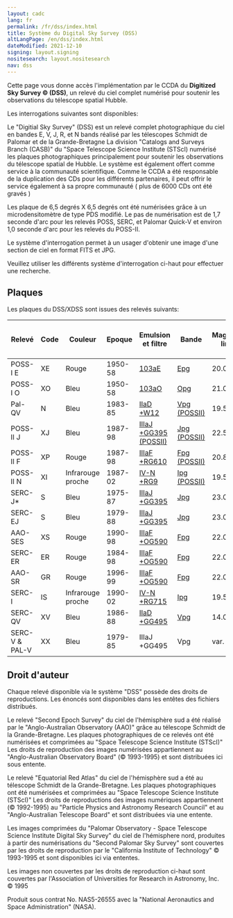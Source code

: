```yaml
---
layout: cadc
lang: fr
permalink: /fr/dss/index.html
title: Système du Digital Sky Survey (DSS)
altLangPage: /en/dss/index.html
dateModified: 2021-12-10
signing: layout.signing
nositesearch: layout.nositesearch
nav: dss
---
```

<p>Cette page vous donne acc&egrave;s l'impl&eacute;mentation par le CCDA du <b>Digitized Sky Survey &copy; (DSS)</b>,
un relev&eacute; du ciel complet num&eacute;ris&eacute; pour soutenir les observations du t&eacute;lescope spatial Hubble.</p>
<p> Les interrogations suivantes sont disponibles:</p>
<p>
Le "Digitial Sky Survey" (DSS) est un relev&eacute; complet photographique du ciel en bandes 
E, V, J, R, et N bands r&eacute;alis&eacute; par les t&eacute;lescopes Schmidt de Palomar et 
de la Grande-Bretagne
La division "Catalogs and Surveys Branch (CASB)" du "Space Telescope Science Institute (STScI)   num&eacute;ris&eacute; les plaques 
photographiques principalement pour soutenir les observations du t&eacute;lescope spatial de Hubble. Le syst&egrave;me est &eacute;galement
offert comme service &agrave; la communaut&eacute; scientifique.
Comme le CCDA a &eacute;t&eacute; responsable de la duplication des CDs pour les diff&eacute;rents partenaires, il peut offrir 
le service &eacute;galement &agrave; sa  propre communaut&eacute; ( plus de 6000 CDs ont &eacute;t&eacute; grav&eacute;s )</p>
<p>
Les plaque de 6,5 degr&eacute;s X 6,5 degr&eacute;s ont &eacute;t&eacute; num&eacute;ris&eacute;es gr&acirc;ce &agrave; un microdensitom&egrave;tre
de type PDS modifi&eacute;. Le pas de num&eacute;risation est de 1,7 seconde d'arc pour les relev&eacute;s 
POSS, SERC, et Palomar Quick-V et environ 1,0 seconde d'arc 
pour les relev&eacute;s du POSS-II.</p>
<p>Le syst&egrave;me d'interrogation permet &agrave; un usager d'obtenir une image d'une section de ciel en format FITS et JPG.</p> 
<p>Veuillez utiliser les diff&eacute;rents syst&egrave;me d'interrogation ci-haut pour effectuer une recherche.</p>
<h2>Plaques</h2>
<p>Les plaques du DSS/XDSS sont issues des relev&eacute;s suivants:</p>
<table class="table small">
<thead>
<tr>
<th id="a">Relev&eacute; </th>
<th id="b">Code </th>
<th id="c">Couleur </th>
<th id="d">Epoque </th>
<th id="e">Emulsion et filtre </th>
<th id="f">Bande </th>
<th id="g">Magnitude limite </th>
<th id="h">Couverture en Declinaison</th>
<th id="i">Nombre de plaques</th>
<th id="j">pixels </th>
<th id="k">GSC (1 ou 2)</th>
<th id="l">DSS (1 ou 2)</th>
<th id="m">Propri&eacute;t&eacute;</th>
</tr>
</thead>
<tr>
<td headers="a">POSS-I E   </td>
<td headers="b">XE </td>
<td headers="c"> Rouge </td>
<td headers="d">1950-58 </td>
<td headers="e"><a href="/static/files/dss/TransmissionCurves/POSSI-E-103aE-plexi.jpg" target="filterpage">103aE</a> </td>
<td headers="f"><a href="/static/files/dss/TransmissionCurves/POSSI-E-103aE-plexi.txt" target="filterpage">Epg</a> </td>
<td headers="g">20.0   </td>
<td headers="h">+90:-30   </td>
<td headers="i">936 </td>
<td headers="j">1.0/1.7&quot;   </td>
<td headers="k">2 </td>
<td headers="l">1 </td>
<td headers="m">STScI</td>
</tr>
<tr>
<td headers="a">POSS-I O </td>
<td headers="b">XO </td>
<td headers="c">Bleu</td>
<td headers="d">1950-58 </td>
<td headers="e"><a href="/static/files/dss/TransmissionCurves/POSSI-O-103aO-clear.jpg" target="filterpage">103aO</a> </td>
<td headers="f"><a href="/static/files/dss/TransmissionCurves/POSSI-O-103aO-clear.txt" target="filterpage">Opg</a> </td>
<td headers="g"> 21.0 </td>
<td headers="h">+90:-30 </td>
<td headers="i">936 </td>
<td headers="j">1.0&quot; </td>
<td headers="k">2 </td>
<td headers="l">2 </td>
<td headers="m">STScI</td>
</tr>
<tr>
<td headers="a">Pal-QV </td>
<td headers="b">N </td>
<td headers="c">Bleu</td>
<td headers="d">1983-85 </td>
<td headers="e"><a href="/static/files/dss/TransmissionCurves/POSS-V-IIaD-W12.jpg" target="filterpage">IIaD +W12</a> </td>
<td headers="f"><a href="/static/files/dss/TransmissionCurves/POSS-V-IIaD-W12.txt" target="filterpage">Vpg (POSSII)</a> </td>
<td headers="g">19.5 </td>
<td headers="h">+90:+06 </td>
<td headers="i">611 </td>
<td headers="j">1.7&quot; </td>
<td headers="k">1+2 </td>
<td headers="l">2 </td>
<td headers="m">STScI</td>
</tr>
<tr>
<td headers="a">POSS-II J </td>
<td headers="b">XJ </td>
<td headers="c">Bleu</td>
<td headers="d">1987-98 </td>
<td headers="e"><a href="/static/files/dss/TransmissionCurves/POSSII-J-IIIaJ-GG395.jpg" target="filterpage">IIIaJ +GG395 (POSSII)</a> </td>
<td headers="f"><a href="/static/files/dss/TransmissionCurves/POSSII-J-IIIaJ-GG395.txt" target="filterpage">Jpg (POSSII)</a> </td>
<td headers="g">22.5 </td>
<td headers="h">+90:+00 </td>
<td headers="i">897 </td>
<td headers="j">1.0&quot; </td>
<td headers="k">2 </td>
<td headers="l">2 </td>
<td headers="m">Caltech</td>
</tr>
<tr>
<td headers="a">POSS-II F </td>
<td headers="b">XP </td>
<td headers="c">Rouge</td>
<td headers="d">1987-98 </td>
<td headers="e"><a href="/static/files/dss/TransmissionCurves/POSSII-F-IIIaF-RG610.jpg" target="filterpage">IIIaF +RG610</a> </td>
<td headers="f"><a href="/static/files/dss/TransmissionCurves/POSSII-F-IIIaF-RG610.txt" target="filterpage">Fpg (POSSII)</a> </td>
<td headers="g">20.8 </td>
<td headers="h">+90:+00 </td>
<td headers="i">897 </td>
<td headers="j">1.0&quot; </td>
<td headers="k">2 </td>
<td headers="l">2 </td>
<td headers="m">Caltech</td>
</tr>
<tr>
<td headers="a">POSS-II N </td>
<td headers="b">XI </td>
<td headers="c">Infrarouge proche</td>
<td headers="d">1987-02 </td>
<td headers="e"><a href="/static/files/dss/TransmissionCurves/POSSII-N-IVN-RG9.jpg" target="filterpage">IV-N +RG9</a> </td>
<td headers="f"><a href="/static/files/dss/TransmissionCurves/POSSII-N-IVN-RG9.txt" target="filterpage">Ipg (POSSII)</a> </td>
<td headers="g">19.5 </td>
<td headers="h">+90:+00 </td>
<td headers="i">890 </td>
<td headers="j">1.0&quot; </td>
<td headers="k">2 </td>
<td headers="l">2 </td>
<td headers="m">Caltech</td>
</tr>
<tr>
<td headers="a">SERC-J* </td>
<td headers="b">S </td>
<td headers="c">Bleu</td>
<td headers="d">1975-87 </td>
<td headers="e"><a href="/static/files/dss/TransmissionCurves/UKSTU-J-IIIaJ-GG395.jpg" target="filterpage">IIIaJ +GG395</a> </td>
<td headers="f"><a href="/static/files/dss/TransmissionCurves/UKSTU-J-IIIaJ-GG395.txt" target="filterpage">Jpg</a> </td>
<td headers="g">23.0 </td>
<td headers="h">-20:-90 </td>
<td headers="i">606 </td>
<td headers="j">1.7&quot; </td>
<td headers="k">1+2 </td>
<td headers="l">1 </td>
<td headers="m">ROE</td>
</tr>
<tr>
<td headers="a">SERC-EJ </td>
<td headers="b">S </td>
<td headers="c">Bleu</td>
<td headers="d">1979-88 </td>
<td headers="e"><a href="/static/files/dss/TransmissionCurves/UKSTU-J-IIIaJ-GG395.jpg" target="filterpage">IIIaJ +GG395</a> </td>
<td headers="f"><a href="/static/files/dss/TransmissionCurves/UKSTU-J-IIIaJ-GG395.txt" target="filterpage">Jpg</a> </td>
<td headers="g">23.0 </td>
<td headers="h">-00:-15 </td>
<td headers="i">288 </td>
<td headers="j">1.7&quot; </td>
<td headers="k">1+2 </td>
<td headers="l">1 </td>
<td headers="m">ROE</td>
</tr>
<tr>
<td headers="a">AAO-SES </td>
<td headers="b">XS </td>
<td headers="c">Rouge</td>
<td headers="d">1990-98 </td>
<td headers="e"><a href="/static/files/dss/TransmissionCurves/UKSTU-R-IIIaF-OG590.jpg" target="filterpage">IIIaF +OG590</a> </td>
<td headers="f"><a href="/static/files/dss/TransmissionCurves/UKSTU-R-IIIaF-OG590.txt" target="filterpage">Fpg</a> </td>
<td headers="g">22.0 </td>
<td headers="h">-20:-90 </td>
<td headers="i">606 </td>
<td headers="j">1.0&quot; </td>
<td headers="k">2 </td>
<td headers="l">2 </td>
<td headers="m">AAO</td>
</tr>
<tr>
<td headers="a">SERC-ER </td>
<td headers="b">ER </td>
<td headers="c">Rouge</td>
<td headers="d">1984-98 </td>
<td headers="e"><a href="/static/files/dss/TransmissionCurves/UKSTU-R-IIIaF-OG590.jpg" target="filterpage">IIIaF +OG590</a> </td>
<td headers="f"><a href="/static/files/dss/TransmissionCurves/UKSTU-R-IIIaF-OG590.txt" target="filterpage">Fpg</a> </td>
<td headers="g">22.0 </td>
<td headers="h">-00:-15 </td>
<td headers="i">288 </td>
<td headers="j">1.0&quot; </td>
<td headers="k">2 </td>
<td headers="l">2 </td>
<td headers="m">AAO/ROE</td>
</tr>
<tr>
<td headers="a">AAO-SR </td>
<td headers="b">GR </td>
<td headers="c">Rouge</td>
<td headers="d">1996-99 </td>
<td headers="e"><a href="/static/files/dss/TransmissionCurves/UKSTU-R-IIIaF-OG590.jpg" target="filterpage">IIIaF +OG590</a> </td>
<td headers="f"><a href="/static/files/dss/TransmissionCurves/UKSTU-R-IIIaF-OG590.txt" target="filterpage">Fpg</a> </td>
<td headers="g">22.0 </td>
<td headers="h">S.Gal.plane </td>
<td headers="i">116 </td>
<td headers="j">1.0&quot; </td>
<td headers="k">2 </td>
<td headers="l">2 </td>
<td headers="m">AAO </td>
</tr>
<tr>
<td headers="a">SERC-I </td>
<td headers="b">IS </td>
<td headers="c">Infrarouge proche</td>
<td headers="d">1990-02 </td>
<td headers="e"><a href="/static/files/dss/TransmissionCurves/UKSTU-I-IVN-RG715.jpg" target="filterpage">IV-N +RG715</a> </td>
<td headers="f"><a href="/static/files/dss/TransmissionCurves/UKSTU-I-IVN-RG715.txt" target="filterpage">Ipg</a> </td>
<td headers="g">19.5 </td>
<td headers="h">-00:-90 </td>
<td headers="i">894 </td>
<td headers="j">1.0&quot; </td>
<td headers="k">2 </td>
<td headers="l">2 </td>
<td headers="m">AAO </td>
</tr>
<tr>
<td headers="a">SERC-QV </td>
<td headers="b">XV </td>
<td headers="c">Bleu</td>
<td headers="d">1986-88 </td>
<td headers="e"><a href="/static/files/dss/TransmissionCurves/UKSTU-V-IIaD-GG495.jpg" target="filterpage">IIaD +GG495</a> </td>
<td headers="f"><a href="/static/files/dss/TransmissionCurves/UKSTU-V-IIaD-GG495.txt" target="filterpage">Vpg</a> </td>
<td headers="g">14.0 </td>
<td headers="h">S.Gal.plane </td>
<td headers="i">94 </td>
<td headers="j">1.0/1.7&quot; </td>
<td headers="k">1+2 </td>
<td headers="l">1 </td>
<td headers="m">ROE </td>
</tr>
<tr>
<td headers="a">SERC-V  &amp; PAL-V </td>
<td headers="b">XX </td>
<td headers="c">Bleu</td>
<td headers="d">1979-85 </td>
<td headers="e">IIIaJ +GG495  </td>
<td headers="f">Vpg</td>
<td headers="g">var. </td>
<td headers="h">M31, LMC,SMC </td>
<td headers="i">4 </td>
<td headers="j">1.7&quot; </td>
<td headers="k">1+2 </td>
<td headers="l">1 </td>
<td headers="m">STScI/ROE </td>
</tr>
</table>
<h2>Droit d'auteur</h2>
<p>
Chaque relev&eacute; disponible via le syst&egrave;me "DSS" poss&egrave;de des droits de reproductions.
Les &eacute;nonc&eacute;s sont disponibles dans les ent&ecirc;tes des fichiers distribu&eacute;s.
</p>
<p>
Le relev&eacute; "Second Epoch Survey" du ciel de l'h&eacute;misph&egrave;re sud a &eacute;t&eacute; r&eacute;alis&eacute; 
par le "Anglo-Australian Observatory (AAO)" gr&acirc;ce au t&eacute;lescope Schmidt de la Grande-Bretagne.
Les plaques photographiques de ce relev&eacute;s ont &eacute;t&eacute; num&eacute;ris&eacute;es et comprim&eacute;es 
au "Space Telescope Science Institute (STScI)"
Les droits de reproduction des images num&eacute;ris&eacute;es appartiennent 
au "Anglo-Australian Observatory Board" (&copy; 1993-1995)
et sont distribu&eacute;es ici sous entente.</p>
<p>
Le relev&eacute; "Equatorial Red Atlas" du ciel de l'h&eacute;misph&egrave;re sud a &eacute;t&eacute; au 
t&eacute;lescope Schmidt de la Grande-Bretagne.
Les plaques photographiques ont &eacute;t&eacute; num&eacute;ris&eacute;es et comprim&eacute;es au "Space Telescope Science Institute (STScI)"
Les droits de reproductions des images num&eacute;riques appartiennent (&copy; 1992-1995)
au "Particle Physics and Astronomy Research Council" et au "Anglo-Australian Telescope Board" et sont distribu&eacute;es via une entente.</p>
<p>
Les images comprim&eacute;es du "Palomar Observatory - Space Telescope Science
Institute Digital Sky Survey" du ciel de l'h&eacute;misphere nord, produites &agrave; partir
des num&eacute;risations du
"Second Palomar Sky Survey" sont couvertes par les droits de reproduction par le "California
Institute of Technology" &copy; 1993-1995 et sont disponibles ici via ententes.</p>
<p>
Les images non couvertes par les droits de reproduction ci-haut sont couvertes 
par l'Association of Universities for Research in Astronomy, Inc. &copy; 1995</p>
<p>
Produit sous contrat No. NAS5-26555 avec la "National Aeronautics and Space Administration" (NASA).</p>